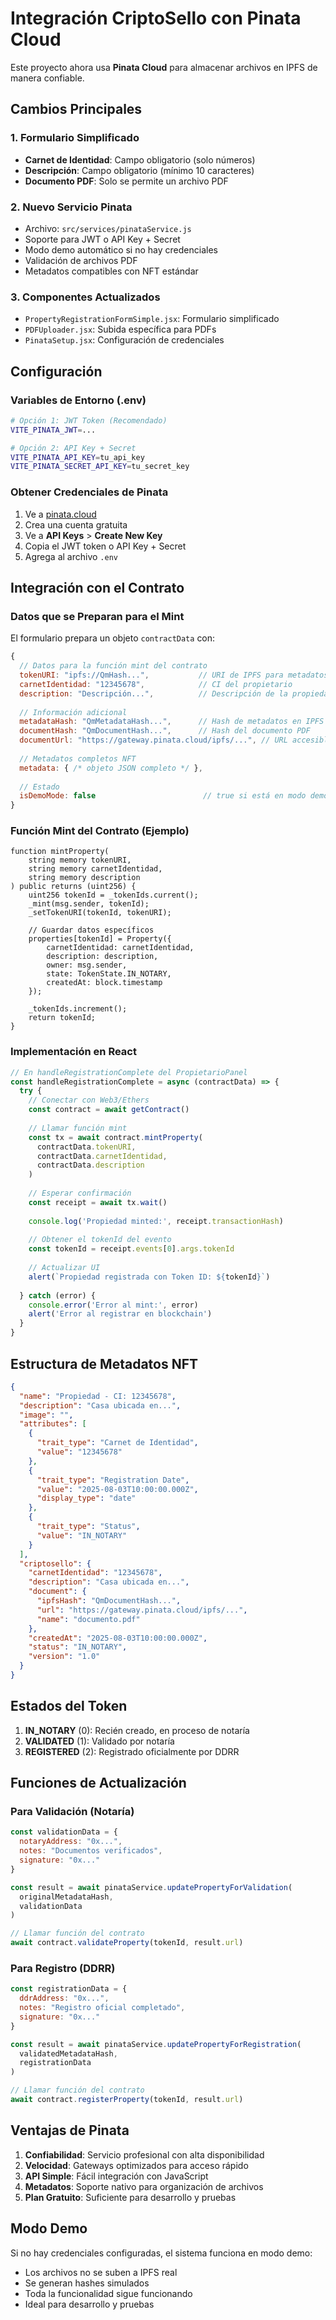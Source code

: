 # Integración CriptoSello con Pinata Cloud

Este proyecto ahora usa **Pinata Cloud** para almacenar archivos en IPFS de manera confiable.

## Cambios Principales

### 1. Formulario Simplificado
- **Carnet de Identidad**: Campo obligatorio (solo números)
- **Descripción**: Campo obligatorio (mínimo 10 caracteres)
- **Documento PDF**: Solo se permite un archivo PDF

### 2. Nuevo Servicio Pinata
- Archivo: `src/services/pinataService.js`
- Soporte para JWT o API Key + Secret
- Modo demo automático si no hay credenciales
- Validación de archivos PDF
- Metadatos compatibles con NFT estándar

### 3. Componentes Actualizados
- `PropertyRegistrationFormSimple.jsx`: Formulario simplificado
- `PDFUploader.jsx`: Subida específica para PDFs
- `PinataSetup.jsx`: Configuración de credenciales

## Configuración

### Variables de Entorno (.env)

```bash
# Opción 1: JWT Token (Recomendado)
VITE_PINATA_JWT=...

# Opción 2: API Key + Secret
VITE_PINATA_API_KEY=tu_api_key
VITE_PINATA_SECRET_API_KEY=tu_secret_key
```

### Obtener Credenciales de Pinata

1. Ve a [pinata.cloud](https://pinata.cloud)
2. Crea una cuenta gratuita
3. Ve a **API Keys** > **Create New Key**
4. Copia el JWT token o API Key + Secret
5. Agrega al archivo `.env`

## Integración con el Contrato

### Datos que se Preparan para el Mint

El formulario prepara un objeto `contractData` con:

```javascript
{
  // Datos para la función mint del contrato
  tokenURI: "ipfs://QmHash...",           // URI de IPFS para metadatos
  carnetIdentidad: "12345678",            // CI del propietario
  description: "Descripción...",          // Descripción de la propiedad
  
  // Información adicional
  metadataHash: "QmMetadataHash...",      // Hash de metadatos en IPFS
  documentHash: "QmDocumentHash...",      // Hash del documento PDF
  documentUrl: "https://gateway.pinata.cloud/ipfs/...", // URL accesible
  
  // Metadatos completos NFT
  metadata: { /* objeto JSON completo */ },
  
  // Estado
  isDemoMode: false                        // true si está en modo demo
}
```

### Función Mint del Contrato (Ejemplo)

```solidity
function mintProperty(
    string memory tokenURI,
    string memory carnetIdentidad,
    string memory description
) public returns (uint256) {
    uint256 tokenId = _tokenIds.current();
    _mint(msg.sender, tokenId);
    _setTokenURI(tokenId, tokenURI);
    
    // Guardar datos específicos
    properties[tokenId] = Property({
        carnetIdentidad: carnetIdentidad,
        description: description,
        owner: msg.sender,
        state: TokenState.IN_NOTARY,
        createdAt: block.timestamp
    });
    
    _tokenIds.increment();
    return tokenId;
}
```

### Implementación en React

```javascript
// En handleRegistrationComplete del PropietarioPanel
const handleRegistrationComplete = async (contractData) => {
  try {
    // Conectar con Web3/Ethers
    const contract = await getContract()
    
    // Llamar función mint
    const tx = await contract.mintProperty(
      contractData.tokenURI,
      contractData.carnetIdentidad,
      contractData.description
    )
    
    // Esperar confirmación
    const receipt = await tx.wait()
    
    console.log('Propiedad minted:', receipt.transactionHash)
    
    // Obtener el tokenId del evento
    const tokenId = receipt.events[0].args.tokenId
    
    // Actualizar UI
    alert(`Propiedad registrada con Token ID: ${tokenId}`)
    
  } catch (error) {
    console.error('Error al mint:', error)
    alert('Error al registrar en blockchain')
  }
}
```

## Estructura de Metadatos NFT

```json
{
  "name": "Propiedad - CI: 12345678",
  "description": "Casa ubicada en...",
  "image": "",
  "attributes": [
    {
      "trait_type": "Carnet de Identidad",
      "value": "12345678"
    },
    {
      "trait_type": "Registration Date",
      "value": "2025-08-03T10:00:00.000Z",
      "display_type": "date"
    },
    {
      "trait_type": "Status",
      "value": "IN_NOTARY"
    }
  ],
  "criptosello": {
    "carnetIdentidad": "12345678",
    "description": "Casa ubicada en...",
    "document": {
      "ipfsHash": "QmDocumentHash...",
      "url": "https://gateway.pinata.cloud/ipfs/...",
      "name": "documento.pdf"
    },
    "createdAt": "2025-08-03T10:00:00.000Z",
    "status": "IN_NOTARY",
    "version": "1.0"
  }
}
```

## Estados del Token

1. **IN_NOTARY** (0): Recién creado, en proceso de notaría
2. **VALIDATED** (1): Validado por notaría
3. **REGISTERED** (2): Registrado oficialmente por DDRR

## Funciones de Actualización

### Para Validación (Notaría)
```javascript
const validationData = {
  notaryAddress: "0x...",
  notes: "Documentos verificados",
  signature: "0x..."
}

const result = await pinataService.updatePropertyForValidation(
  originalMetadataHash, 
  validationData
)

// Llamar función del contrato
await contract.validateProperty(tokenId, result.url)
```

### Para Registro (DDRR)
```javascript
const registrationData = {
  ddrAddress: "0x...",
  notes: "Registro oficial completado",
  signature: "0x..."
}

const result = await pinataService.updatePropertyForRegistration(
  validatedMetadataHash, 
  registrationData
)

// Llamar función del contrato
await contract.registerProperty(tokenId, result.url)
```

## Ventajas de Pinata

1. **Confiabilidad**: Servicio profesional con alta disponibilidad
2. **Velocidad**: Gateways optimizados para acceso rápido
3. **API Simple**: Fácil integración con JavaScript
4. **Metadatos**: Soporte nativo para organización de archivos
5. **Plan Gratuito**: Suficiente para desarrollo y pruebas

## Modo Demo

Si no hay credenciales configuradas, el sistema funciona en modo demo:
- Los archivos no se suben a IPFS real
- Se generan hashes simulados
- Toda la funcionalidad sigue funcionando
- Ideal para desarrollo y pruebas
